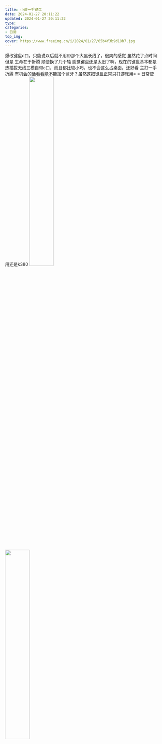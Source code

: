 ```yaml
---
title: 小改一手键盘
date: 2024-01-27 20:11:22
updated: 2024-01-27 20:11:22
type:
categories:
- 日常
top_img:
cover: https://www.freeimg.cn/i/2024/01/27/65b4f3b9d18b7.jpg
---
```

爆改键盘c口，只能说以后就不用带那个大黑长线了，很爽的感觉
虽然花了点时间
但是
生命在于折腾
顺便换了几个轴
感觉键盘还是太旧了啊，现在的键盘基本都是热插拔无线三模自带c口，而且都比较小巧，也不会这么占桌面，还好看
主打一手折腾
有机会的话看看能不能加个蓝牙？虽然这把键盘正常只打游戏用= = 日常使用还是k380
<img src="https://www.freeimg.cn/i/2024/01/27/65b4f3b9d18b7.jpg" width="40%" height="40%" /><br/>
<img src="https://www.freeimg.cn/i/2024/01/27/65b4f3ba7bc34.jpg" width="40%" height="40%" /><br/>